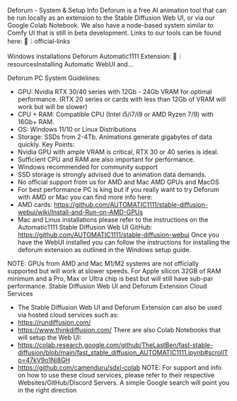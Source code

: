 Deforum - System & Setup Info
Deforum is a free AI animation tool that can be run locally as an extension to the Stable Diffusion Web UI, or via our Google Colab Notebook. We also have a node-based system similar to Comfy UI that is still in beta development. Links to our tools can be found here:
⁠🔗︱official-links

Windows installations ⁠Deforum Automatic1111 Extension:
⁠🧩︱resources⁠Installing Automatic WebUI and…

Deforum PC System Guidelines:
- GPU: Nvidia RTX 30/40 series with 12Gb - 24Gb VRAM for optimal performance.
(RTX 20 series or cards with less than 12Gb of VRAM will work but will be slower)
- CPU + RAM: Compatible CPU (Intel i5/i7/i9 or AMD Ryzen 7/9) with 16Gb+ RAM.
- OS: Windows 11/10 or Linux Distributions
- Storage: SSDs from 2-4Tb. Animations generate gigabytes of data quickly.
Key Points:
- Nvidia GPU with ample VRAM is critical, RTX 30 or 40 series is ideal.
- Sufficient CPU and RAM are also important for performance.
- Windows recommended for community support
- SSD storage is strongly advised due to animation data demands.
- No official support from us for AMD and Mac
AMD GPUs and MacOS
- For best performance PC is king but if you really want to try Deforum with AMD or Mac you can find more info here:
- AMD cards: https://github.com/AUTOMATIC1111/stable-diffusion-webui/wiki/Install-and-Run-on-AMD-GPUs
- Mac and Linux installations please refer to the instructions on the Automatic1111 Stable Diffusion Web UI GitHub: https://github.com/AUTOMATIC1111/stable-diffusion-webui
Once you have the WebUI installed you can follow the instructions for installing the deforum extension as outlined in the Windows setup guide.

NOTE: GPUs from AMD and Mac M1/M2 systems are not officially supported but will work at slower speeds. For Apple silicon 32GB of RAM minimum and a Pro, Max or Ultra chip is best but will still have sub-par performance.
Stable Diffusion Web UI and Deforum Extension Cloud Services
- The Stable Diffusion Web UI and Deforum Extension can also be used via hosted cloud services such as:
- https://rundiffusion.com/
- https://www.thinkdiffusion.com/
There are also Colab Notebooks that will setup the Web UI:
- https://colab.research.google.com/github/TheLastBen/fast-stable-diffusion/blob/main/fast_stable_diffusion_AUTOMATIC1111.ipynb#scrollTo=47kV9o1Ni8GH
- https://github.com/camenduru/sdxl-colab
NOTE: For support and info on how to use these cloud services, please refer to their respective Websites/GitHub/Discord Servers. A simple Google search will point you in the right direction
